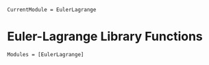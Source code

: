 ```@meta
CurrentModule = EulerLagrange
```

# Euler-Lagrange Library Functions

```@autodocs
Modules = [EulerLagrange]
```
